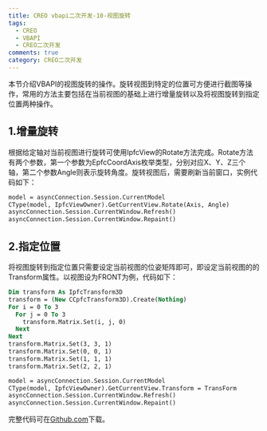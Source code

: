 ```yaml
---
title: CREO vbapi二次开发-10-视图旋转
tags:
  - CREO
  - VBAPI
  - CREO二次开发
comments: true
category: CREO二次开发
---
```


本节介绍VBAPI的视图旋转的操作。旋转视图到特定的位置可方便进行截图等操作，常用的方法主要包括在当前视图的基础上进行增量旋转以及将视图旋转到指定位置两种操作。

## 1.增量旋转

根据给定轴对当前视图进行旋转可使用IpfcView的Rotate方法完成。Rotate方法有两个参数，第一个参数为EpfcCoordAxis枚举类型，分别对应X、Y、Z三个轴，第二个参数Angle则表示旋转角度。旋转视图后，需要刷新当前窗口，实例代码如下：

```vb
model = asyncConnection.Session.CurrentModel
CType(model, IpfcViewOwner).GetCurrentView.Rotate(Axis, Angle)
asyncConnection.Session.CurrentWindow.Refresh()
asyncConnection.Session.CurrentWindow.Repaint()
```

## 2.指定位置

将视图旋转到指定位置只需要设定当前视图的位姿矩阵即可，即设定当前视图的的Transform属性。以视图设为FRONT为例，代码如下：

```vb
Dim transform As IpfcTransform3D
transform = (New CCpfcTransform3D).Create(Nothing)
For i = 0 To 3
  For j = 0 To 3
    transform.Matrix.Set(i, j, 0)
  Next
Next
transform.Matrix.Set(3, 3, 1)
transform.Matrix.Set(0, 0, 1)
transform.Matrix.Set(1, 1, 1)
transform.Matrix.Set(2, 2, 1)

model = asyncConnection.Session.CurrentModel
CType(model, IpfcViewOwner).GetCurrentView.Transform = TransForm
asyncConnection.Session.CurrentWindow.Refresh()
asyncConnection.Session.CurrentWindow.Repaint()
```

完整代码可在<a href="https://github.com/slacker-HD/creo_vbapi" target="_blank">Github.com</a>下载。
